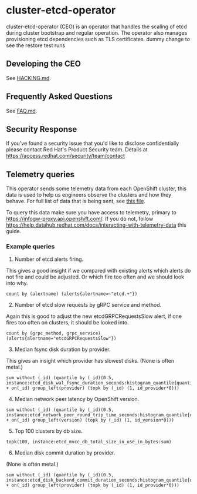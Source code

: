 # cluster-etcd-operator

cluster-etcd-operator (CEO) is an operator that handles the scaling of etcd during cluster bootstrap and regular operation. The operator also manages provisioning etcd dependencies such as TLS certificates.
dummy change to see the restore test runs
## Developing the CEO

See [HACKING.md](docs/HACKING.md).

## Frequently Asked Questions

See [FAQ.md](docs/FAQ.md).

## Security Response

If you've found a security issue that you'd like to disclose confidentially
please contact Red Hat's Product Security team. Details at
https://access.redhat.com/security/team/contact

## Telemetry queries

This operator sends some telemetry data from each OpenShift cluster, this data is used to help us engineers observe the clusters and how they behave. For full list of data that is being sent, see [this file](https://github.com/openshift/cluster-monitoring-operator/blob/master/manifests/0000_50_cluster-monitoring-operator_04-config.yaml).

To query this data make sure you have access to telemetry, primary to https://infogw-proxy.api.openshift.com/. If you do not, follow https://help.datahub.redhat.com/docs/interacting-with-telemetry-data this guide.

### Example queries

1. Number of etcd alerts firing.

This gives a good insight if we compared with existing alerts which alerts do not fire and could be adjusted. Or which fire too often and we should look into why.

```console
count by (alertname) (alerts{alertname=~"etcd.+"})
```

2. Number of etcd slow requests by gRPC service and method.

Again this is good to adjust the new etcdGRPCRequestsSlow alert, if one fires too often on clusters, it should be looked into.

```console
count by (grpc_method, grpc_service) (alerts{alertname="etcdGRPCRequestsSlow"})
```

3. Median fsync disk duration by provider.

This gives an insight which provider has slowest disks.
(None is often metal.)

```console
sum without (_id) (quantile by (_id)(0.5, instance:etcd_disk_wal_fsync_duration_seconds:histogram_quantile{quantile="0.99"}) + on(_id) group_left(provider) (topk by (_id) (1, id_provider*0)))
```

4. Median network peer latency by OpenShift version.

```console
sum without (_id) (quantile by (_id)(0.5, instance:etcd_network_peer_round_trip_time_seconds:histogram_quantile{quantile="0.99"}) + on(_id) group_left(version) (topk by (_id) (1, id_version*0)))
```

5. Top 100 clusters by db size.

```console
topk(100, instance:etcd_mvcc_db_total_size_in_use_in_bytes:sum)
```

6. Median disk commit duration by provider.

(None is often metal.)

```console
sum without (_id) (quantile by (_id)(0.5, instance:etcd_disk_backend_commit_duration_seconds:histogram_quantile{quantile="0.99"}) + on(_id) group_left(provider) (topk by (_id) (1, id_provider*0)))
```
